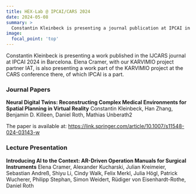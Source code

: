 ```yaml
---
title: HEX-Lab @ IPCAI/CARS 2024
date: 2024-05-08
summary: >
  Constantin Kleinbeck is presenting a journal publication at IPCAI in Barcelona. Elena Cramer, with our KARVIMIO project partner IAT, is also presenting a work as part of the CARS conference there.
image:
  focal_point: 'top'
---
```


Constantin Kleinbeck is presenting a work published in the IJCARS journal at IPCAI 2024 in Barcelona. Elena Cramer, with our KARVIMIO project partner IAT, is also presenting a work part of the KARVIMIO project at the CARS conference there, of which IPCAI is a part.


### Journal Papers
**Neural Digital Twins: Reconstructing Complex Medical Environments for
Spatial Planning in Virtual Reality**
Constantin Kleinbeck, Han Zhang, Benjamin D. Killeen, Daniel Roth, Mathias Unberath2

The paper is available at: https://link.springer.com/article/10.1007/s11548-024-03143-w 

### Lecture Presentation

**Introducing AI to the Context: AR-Driven Operation Manuals for Surgical Instruments**
Elena Cramer, Alexander Kucharski, Julian Kreimeier, Sebastian Andreß, Shiyu Li, Cindy Walk, Felix Merkl, Julia Högl, Patrick Wucherer, Philipp Stephan, Simon Weidert, Rüdiger von Eisenhardt-Rothe, Daniel Roth
